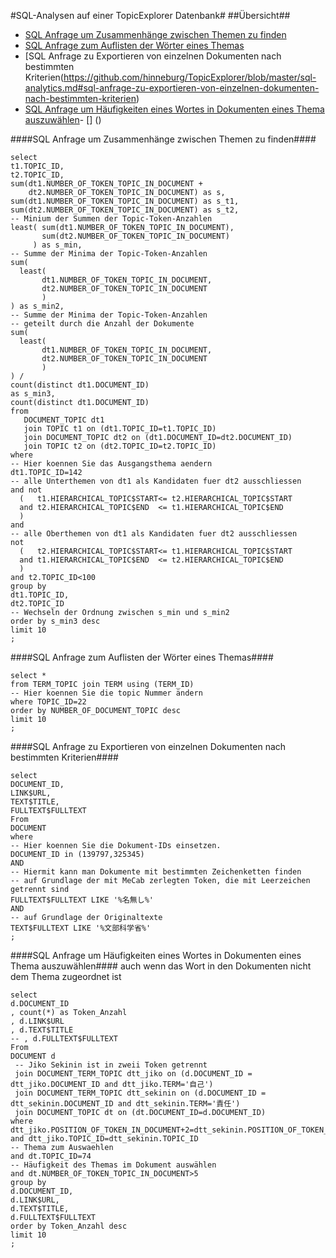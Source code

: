 #SQL-Analysen auf einer TopicExplorer Datenbank#
##Übersicht##
- [SQL Anfrage um Zusammenhänge zwischen Themen zu finden](https://github.com/hinneburg/TopicExplorer/blob/master/sql-analytics.md#sql-anfrage-um-zusammenh%C3%A4nge-zwischen-themen-zu-finden)
- [SQL Anfrage zum Auflisten der Wörter eines Themas](https://github.com/hinneburg/TopicExplorer/blob/master/sql-analytics.md#sql-anfrage-zum-auflisten-der-w%C3%B6rter-eines-themas)
- [SQL Anfrage zu Exportieren von einzelnen Dokumenten nach bestimmten Kriterien(https://github.com/hinneburg/TopicExplorer/blob/master/sql-analytics.md#sql-anfrage-zu-exportieren-von-einzelnen-dokumenten-nach-bestimmten-kriterien)
- [SQL Anfrage um Häufigkeiten eines Wortes in Dokumenten eines Thema auszuwählen](https://github.com/hinneburg/TopicExplorer/blob/master/sql-analytics.md#sql-anfrage-um-h%C3%A4ufigkeiten-eines-wortes-in-dokumenten-eines-thema-auszuw%C3%A4hlen)- [] ()

####SQL Anfrage um Zusammenhänge zwischen Themen zu finden####
```
select
t1.TOPIC_ID,
t2.TOPIC_ID,
sum(dt1.NUMBER_OF_TOKEN_TOPIC_IN_DOCUMENT +
    dt2.NUMBER_OF_TOKEN_TOPIC_IN_DOCUMENT) as s,
sum(dt1.NUMBER_OF_TOKEN_TOPIC_IN_DOCUMENT) as s_t1,
sum(dt2.NUMBER_OF_TOKEN_TOPIC_IN_DOCUMENT) as s_t2,
-- Minium der Summen der Topic-Token-Anzahlen
least( sum(dt1.NUMBER_OF_TOKEN_TOPIC_IN_DOCUMENT),
       sum(dt2.NUMBER_OF_TOKEN_TOPIC_IN_DOCUMENT)
     ) as s_min,
-- Summe der Minima der Topic-Token-Anzahlen
sum(
  least(
       dt1.NUMBER_OF_TOKEN_TOPIC_IN_DOCUMENT,
       dt2.NUMBER_OF_TOKEN_TOPIC_IN_DOCUMENT
       )
) as s_min2,
-- Summe der Minima der Topic-Token-Anzahlen
-- geteilt durch die Anzahl der Dokumente
sum(
  least(
       dt1.NUMBER_OF_TOKEN_TOPIC_IN_DOCUMENT,
       dt2.NUMBER_OF_TOKEN_TOPIC_IN_DOCUMENT
       )
) / 
count(distinct dt1.DOCUMENT_ID)
as s_min3,
count(distinct dt1.DOCUMENT_ID)
from
   DOCUMENT_TOPIC dt1
   join TOPIC t1 on (dt1.TOPIC_ID=t1.TOPIC_ID)
   join DOCUMENT_TOPIC dt2 on (dt1.DOCUMENT_ID=dt2.DOCUMENT_ID)
   join TOPIC t2 on (dt2.TOPIC_ID=t2.TOPIC_ID)
where
-- Hier koennen Sie das Ausgangsthema aendern
dt1.TOPIC_ID=142
-- alle Unterthemen von dt1 als Kandidaten fuer dt2 ausschliessen
and not
  (   t1.HIERARCHICAL_TOPIC$START<= t2.HIERARCHICAL_TOPIC$START
  and t2.HIERARCHICAL_TOPIC$END  <= t1.HIERARCHICAL_TOPIC$END
  )
and
-- alle Oberthemen von dt1 als Kandidaten fuer dt2 ausschliessen
not
  (   t2.HIERARCHICAL_TOPIC$START<= t1.HIERARCHICAL_TOPIC$START
  and t1.HIERARCHICAL_TOPIC$END  <= t2.HIERARCHICAL_TOPIC$END
  )
and t2.TOPIC_ID<100
group by
dt1.TOPIC_ID,
dt2.TOPIC_ID
-- Wechseln der Ordnung zwischen s_min und s_min2
order by s_min3 desc
limit 10
;
```
####SQL Anfrage zum Auflisten der Wörter eines Themas####
```
select *
from TERM_TOPIC join TERM using (TERM_ID)
-- Hier koennen Sie die topic Nummer ändern
where TOPIC_ID=22
order by NUMBER_OF_DOCUMENT_TOPIC desc
limit 10
;
```
####SQL Anfrage zu Exportieren von einzelnen Dokumenten nach bestimmten Kriterien####
```
select
DOCUMENT_ID,
LINK$URL,
TEXT$TITLE,
FULLTEXT$FULLTEXT
From
DOCUMENT
where
-- Hier koennen Sie die Dokument-IDs einsetzen.
DOCUMENT_ID in (139797,325345)
AND
-- Hiermit kann man Dokumente mit bestimmten Zeichenketten finden
-- auf Grundlage der mit MeCab zerlegten Token, die mit Leerzeichen getrennt sind
FULLTEXT$FULLTEXT LIKE '%名無し%'  
AND
-- auf Grundlage der Originaltexte
TEXT$FULLTEXT LIKE '%文部科学省%'  
;
```
####SQL Anfrage um Häufigkeiten eines Wortes in Dokumenten eines Thema auszuwählen####
auch wenn das Wort in den Dokumenten nicht dem Thema zugeordnet ist
```
select
d.DOCUMENT_ID
, count(*) as Token_Anzahl
, d.LINK$URL
, d.TEXT$TITLE
-- , d.FULLTEXT$FULLTEXT
From
DOCUMENT d
 -- Jiko Sekinin ist in zweii Token getrennt
 join DOCUMENT_TERM_TOPIC dtt_jiko on (d.DOCUMENT_ID = dtt_jiko.DOCUMENT_ID and dtt_jiko.TERM='自己')
 join DOCUMENT_TERM_TOPIC dtt_sekinin on (d.DOCUMENT_ID = dtt_sekinin.DOCUMENT_ID and dtt_sekinin.TERM='責任')
 join DOCUMENT_TOPIC dt on (dt.DOCUMENT_ID=d.DOCUMENT_ID)
where
dtt_jiko.POSITION_OF_TOKEN_IN_DOCUMENT+2=dtt_sekinin.POSITION_OF_TOKEN_IN_DOCUMENT
and dtt_jiko.TOPIC_ID=dtt_sekinin.TOPIC_ID
-- Thema zum Auswaehlen
and dt.TOPIC_ID=74
-- Häufigkeit des Themas im Dokument auswählen
and dt.NUMBER_OF_TOKEN_TOPIC_IN_DOCUMENT>5
group by
d.DOCUMENT_ID,
d.LINK$URL,
d.TEXT$TITLE,
d.FULLTEXT$FULLTEXT
order by Token_Anzahl desc
limit 10
;
```
